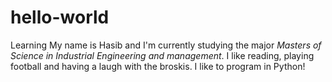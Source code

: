 # hello-world
Learning
My name is Hasib and I'm currently studying the major _Masters of Science in Industrial Engineering and management_. I like reading, playing football and having a laugh with the broskis. I like to program in Python! 
